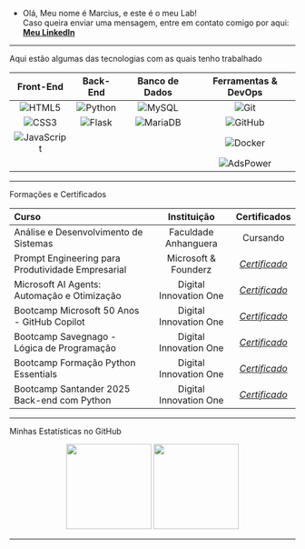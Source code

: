 - Olá,
Meu nome é Marcius, e este é o meu Lab!
<br> Caso queira enviar uma mensagem, entre em contato comigo por aqui: **[Meu LinkedIn](https://www.linkedin.com/in/marcius-ferraz/)**

---
Aqui estão algumas das tecnologias com as quais tenho trabalhado

| Front-End | Back-End | Banco de Dados | Ferramentas & DevOps |
| :---: | :---: | :---: | :---: |
| ![HTML5](https://img.shields.io/badge/-HTML5-E34F26?style=for-the-badge&logo=html5&logoColor=white) | ![Python](https://img.shields.io/badge/-Python-3776AB?style=for-the-badge&logo=python&logoColor=white) | ![MySQL](https://img.shields.io/badge/-MySQL-4479A1?style=for-the-badge&logo=mysql&logoColor=white) | ![Git](https://img.shields.io/badge/-Git-F05032?style=for-the-badge&logo=git&logoColor=white) |
| ![CSS3](https://img.shields.io/badge/-CSS3-1572B6?style=for-the-badge&logo=css3&logoColor=white) | ![Flask](https://img.shields.io/badge/-Flask-000000?style=for-the-badge&logo=flask&logoColor=white) | ![MariaDB](https://img.shields.io/badge/-MariaDB-003545?style=for-the-badge&logo=mariadb&logoColor=white) | ![GitHub](https://img.shields.io/badge/-GitHub-181717?style=for-the-badge&logo=github&logoColor=white) |
| ![JavaScript](https://img.shields.io/badge/-JavaScript-F7DF1E?style=for-the-badge&logo=javascript&logoColor=black) | | | ![Docker](https://img.shields.io/badge/-Docker-2496ED?style=for-the-badge&logo=docker&logoColor=white) |
| | | | ![AdsPower](https://img.shields.io/badge/-AdsPower-2C71F0?style=for-the-badge) |

---

Formações e Certificados

| Curso | Instituição | Certificados |
| :--- | :---: | :---: |
| Análise e Desenvolvimento de Sistemas | Faculdade Anhanguera | Cursando |
| Prompt Engineering para Produtividade Empresarial | Microsoft & Founderz | *[Certificado](https://github.com/ferrazmarcius/ferrazmarcius/blob/2ba3c2a79b2bb5428a6280a27b51d63383878e5f/assets/Prompting%20Respons%C3%A1vel%20Maximizar%20a%20IA%20no%20Neg%C3%B3cio.pdf)* |
| Microsoft AI Agents: Automação e Otimização | Digital Innovation One | *[Certificado](https://hermes.dio.me/certificates/VSMTLRF3.pdf)* |
| Bootcamp Microsoft 50 Anos - GitHub Copilot | Digital Innovation One | *[Certificado](https://hermes.dio.me/certificates/SLMCAVRL.pdf)* |
| Bootcamp Savegnago - Lógica de Programação | Digital Innovation One | *[Certificado](https://hermes.dio.me/certificates/YO3XCYYP.pdf)* |
| Bootcamp Formação Python Essentials | Digital Innovation One | *[Certificado](https://hermes.dio.me/certificates/HQOLGOA3.pdf)* |
| Bootcamp Santander 2025 Back-end com Python | Digital Innovation One | *[Certificado](https://hermes.dio.me/certificates/FXRXC86B.pdf)* |
---

Minhas Estatísticas no GitHub

<p align="center">
  <img height="150em" src="https://github-readme-stats.vercel.app/api?username=ferrazmarcius&show_icons=true&theme=dracula&include_all_commits=true&count_private=true"/>
  <img height="150em" src="https://github-readme-stats.vercel.app/api/top-langs/?username=ferrazmarcius&layout=compact&langs_count=7&theme=dracula"/>
</p>

---
